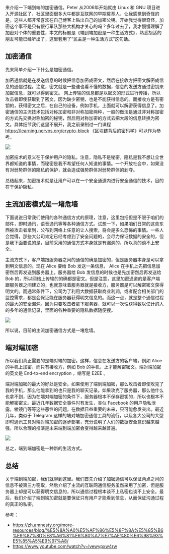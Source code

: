 来介绍一下端到端的加密通信。Peter 从2006年开始就由 Linux 和 GNU 项目进入开源社区了，社区里面很多大牛都是互联网的早期奠基人，让我感觉到奇怪的是，这些人都非常喜欢在自己博客上贴出自己的加密公钥。开始我觉得很奇怪，加密这个事不是只有银行军队那些大机构才关心的吗？多年过去了，我才慢慢理解了加密对个体的重要性，本文的标题是《端到端加密是一种生活方式》，熟悉胡适的朋友可能已经听出了，这里套用了“民主是一种生活方式”这句话。

## 加密通信

先来简单介绍一下什么是加密通信。

加密通信就是在发送信息的时候把信息加密成密文，然后在接收方把密文解密成信息的通信过程。注意，密文就是一些谁也看不懂的数据，信息的发送方通过密钥来加密信息，就可以得到密文。
网上传输的信息都是以密文的形式进行传播，所以攻击者即使获取到了密文，因为缺少密钥，也是不能获得信息的。而接收方是有密钥的，获得密文之后，在自己的设备，例如手机，上面就可以解密获得信息了。加密通信的主流技术包括对称加密和非对称加密两种，一般的做法是通过非对称加密的方式先交换对称加密的秘钥，然后用对称加密的方式去把大段的信息转换为密文。具体细节我们这里不展开，我之前录制过一门课程 https://learning.nervos.org/crypto-block 《区块链背后的密码学》可以作为参考。

![](https://img.haoqicat.com/2018112201.jpg)

加密技术的意义在于保护用户的隐私。注意，隐私不是秘密，隐私是我不想让全世界都知道的事情，而秘密是我不希望任何人知道的事情。一个开放社会中，如果没有对弱势群体的隐私的保护，就会造成强势群体对弱势群体的剥夺。

总结起来，加密技术就是让用户可以在一个安全通道内进行安全通信的技术，目的在于保护隐私。

## 主流加密模式是一堵危墙

下面说说日常我们使用的各种通信方式的原理，注意，这里包括但是不限于咱们的邮件，即时通讯，语音通讯等等各种通信方式。试想一下，如果咱们日常的这些东西被攻击者拿到，公布到网络上任意的让人搜索，将会是多么恐怖的事情。一些人会觉得，那些大公司肯定已经考虑到了安全问题的，会尽力保证数据的安全的，但是我下面要说的是，目前采用的通信方式本身就是有漏洞的，所以真的谈不上安全。

主流方式下，客户端跟服务器之间的通信的确是加密的，但是服务器本身是可以拿到明文信息的。现在 Alice 要给 Bob 发送一条信息， Alice 在手机上先把信息加密然后再发送到服务器上，服务器给 Bob 发信息的时候也是先加密然后再发送给 Bob 的，所以网络上传输的的确都是密文。但是注意，这里加密通道的是客户端跟服务器之间建立的，也就意味着服务器就是接收方，服务器是可以解密密文获得明文的。而通常条件下，公司为了利用大数据获取商业利润，或者配合相关部门的监控需求，都是会保证能在服务器获得明文信息的。而这一点，就是整个通信过程的最大的安全漏洞。因为只要攻击者拿下服务器，就可以一次性获得数以亿计的人的多年的通信记录，里面的各种重要的隐私数据随便搜。

![](https://img.haoqicat.com/2018112202.jpg)


所以说，目前的主流加密通信方式是一堵危墙。

## 端对端加密

所以我们真正需要的是端对端的加密。这样，信息在发送方的客户端，例如 Alice 的手机上加密，而只有接收方，例如 Bob 的手机，上才能解密密文。端对端加密的英文是 End-to-end encryption ，缩写是 E2EE 。

端对端加密的最大的好处是安全。如果使用了端到端加密，那么攻击者即使攻克了我的手机，那么他能拿到的也只是我的聊天记录。如果攻克了服务器，那么他什么也拿不到，因为在端对端加密的条件下，服务器根本不保存密钥的，所以也根本不能解密密文。最近几年数据安全事件时有发生，类似 Facebook 的用户隐私泄露，棱镜门等等这些恶性的问题，在数据日益重要的未来，只可能愈发突出。最近几年，类似于 Telegram 这样的端对端加密通信工具的流行，以及各大公司的大型即时通讯工具对端对端加密的逐步部署，充分说明了人们的数据安全意识越来越强，所以合理的推演是未来端到端加密会变得越来越普遍。

![](https://img.haoqicat.com/2018112203.jpg)

总之，端到端加密是一种新的生活方式。

## 总结

关于端到端加密，我们就聊到这里。我们首先介绍了加密通信可以保证两点之间的信息不被第三方窃取，然后介绍了主流的互联网通信服务虽然采用了加密，但是服务器上却是可以获得明文信息的，所以通信过程根本谈不上私密也谈不上安全。最后，我们介绍了端到端加密就是要保证只有用户才能看到信息，从而保证沟通过程的真正的私密。

参考：

- https://zh.amnesty.org/more-resources/blog/%E5%8A%A0%E5%AF%86%E5%8F%8A%E5%85%B6%E9%87%8D%E8%A6%81%E6%80%A7%E7%AE%80%E6%98%93%E5%85%A5%E9%97%A8/
- https://www.youtube.com/watch?v=lvewypxw4rw
